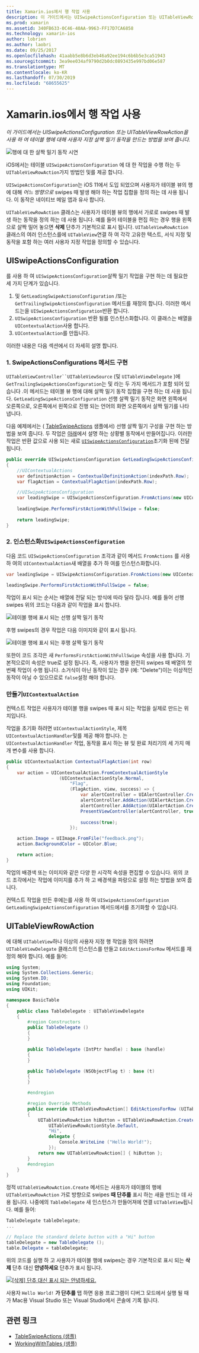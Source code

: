 ```yaml
---
title: Xamarin.ios에서 행 작업 사용
description: 이 가이드에서는 UISwipeActionsConfiguration 또는 UITableViewRowAction을 사용 하 여 테이블 행에 대해 사용자 지정 살짝 밀기 동작을 만드는 방법을 보여 줍니다.
ms.prod: xamarin
ms.assetid: 340FB633-0C46-40AA-9963-FF17D7CA6858
ms.technology: xamarin-ios
author: lobrien
ms.author: laobri
ms.date: 09/25/2017
ms.openlocfilehash: 41aabb5e8b6d3eb46a92ee194c6b6b5e3ca51943
ms.sourcegitcommit: 3ea9ee034af9790d2b0dc0893435e997bd06e587
ms.translationtype: MT
ms.contentlocale: ko-KR
ms.lasthandoff: 07/30/2019
ms.locfileid: "68655625"
---
```

# <a name="working-with-row-actions-in-xamarinios"></a>Xamarin.ios에서 행 작업 사용

_이 가이드에서는 UISwipeActionsConfiguration 또는 UITableViewRowAction을 사용 하 여 테이블 행에 대해 사용자 지정 살짝 밀기 동작을 만드는 방법을 보여 줍니다._

![행에 대 한 살짝 밀기 동작 시연](row-action-images/action02.png)

iOS에서는 테이블 `UISwipeActionsConfiguration` 에 대 한 작업을 수행 하는 두 `UITableViewRowAction`가지 방법인 및를 제공 합니다.

`UISwipeActionsConfiguration`는 iOS 11에서 도입 되었으며 사용자가 테이블 뷰의 행에 대해 _어느 방향으로_ swipes 때 발생 해야 하는 작업 집합을 정의 하는 데 사용 됩니다. 이 동작은 네이티브 메일 앱과 유사 합니다. 

`UITableViewRowAction` 클래스는 사용자가 테이블 뷰의 행에서 가로로 swipes 때 발생 하는 동작을 정의 하는 데 사용 됩니다.
예를 들어 테이블을 편집 하는 경우 행을 왼쪽으로 살짝 밀어 놓으면 **삭제** 단추가 기본적으로 표시 됩니다. `UITableViewRowAction` 클래스의 여러 인스턴스를에 `UITableView`연결 하 여 각각 고유한 텍스트, 서식 지정 및 동작을 포함 하는 여러 사용자 지정 작업을 정의할 수 있습니다.


## <a name="uiswipeactionsconfiguration"></a>UISwipeActionsConfiguration

를 사용 하 여 `UISwipeActionsConfiguration`살짝 밀기 작업을 구현 하는 데 필요한 세 가지 단계가 있습니다.

1. 및 `GetLeadingSwipeActionsConfiguration` /또는 `GetTrailingSwipeActionsConfiguration` 메서드를 재정의 합니다. 이러한 메서드는을 `UISwipeActionsConfiguration`반환 합니다. 
2. `UISwipeActionsConfiguration` 반환 될를 인스턴스화합니다. 이 클래스는 배열을 `UIContextualAction`사용 합니다.
3. `UIContextualAction`를 만듭니다.

이러한 내용은 다음 섹션에서 더 자세히 설명 합니다.

### <a name="1-implementing-the-swipeactionsconfigurations-methods"></a>1. SwipeActionsConfigurations 메서드 구현

`UITableViewController``UITableViewSource` (및 `UITableViewDelegate` )에`GetTrailingSwipeActionsConfiguration`는 및 라는 두 가지 메서드가 포함 되어 있습니다 .이 메서드는 테이블 뷰 행에 대해 살짝 밀기 동작 집합을 구현 하는 데 사용 됩니다. `GetLeadingSwipeActionsConfiguration` 선행 살짝 밀기 동작은 화면 왼쪽에서 오른쪽으로, 오른쪽에서 왼쪽으로 진행 되는 언어의 화면 오른쪽에서 살짝 밀기를 나타냅니다. 

다음 예제에서는 ( [TableSwipeActions](https://docs.microsoft.com/samples/xamarin/ios-samples/tableswipeactions) 샘플에서) 선행 살짝 밀기 구성을 구현 하는 방법을 보여 줍니다. 두 작업은 [아래](#create-uicontextualaction)에서 설명 하는 상황별 동작에서 만들어집니다. 이러한 작업은 반환 값으로 사용 되는 새로 [`UISwipeActionsConfiguration`](#create-uiswipeactionsconfigurations)초기화 된에 전달 됩니다.


```csharp
public override UISwipeActionsConfiguration GetLeadingSwipeActionsConfiguration(UITableView tableView, NSIndexPath indexPath)
{
    //UIContextualActions
    var definitionAction = ContextualDefinitionAction(indexPath.Row);
    var flagAction = ContextualFlagAction(indexPath.Row);

    //UISwipeActionsConfiguration
    var leadingSwipe = UISwipeActionsConfiguration.FromActions(new UIContextualAction[] { flagAction, definitionAction });
    
    leadingSwipe.PerformsFirstActionWithFullSwipe = false;
    
    return leadingSwipe;
}  
```

<a name="create-uiswipeactionsconfigurations" />

### <a name="2-instantiate-a-uiswipeactionsconfiguration"></a>2. 인스턴스화`UISwipeActionsConfiguration`

다음 코드 `UISwipeActionsConfiguration` 조각과 같이 메서드 `FromActions` 를 사용 하 여의 `UIContextualAction`새 배열을 추가 하 여를 인스턴스화합니다.

```csharp
var leadingSwipe = UISwipeActionsConfiguration.FromActions(new UIContextualAction[] { flagAction, definitionAction })

leadingSwipe.PerformsFirstActionWithFullSwipe = false;
```

작업이 표시 되는 순서는 배열에 전달 되는 방식에 따라 달라 집니다. 예를 들어 선행 swipes 위의 코드는 다음과 같이 작업을 표시 합니다.

![테이블 행에 표시 되는 선행 살짝 밀기 동작](row-action-images/action03.png)

후행 swipes의 경우 작업은 다음 이미지와 같이 표시 됩니다.

![테이블 행에 표시 되는 후행 살짝 밀기 동작](row-action-images/action04.png)

또한이 코드 조각은 새 `PerformsFirstActionWithFullSwipe` 속성을 사용 합니다. 기본적으로이 속성은 true로 설정 됩니다. 즉, 사용자가 행을 완전히 swipes 때 배열의 첫 번째 작업이 수행 됩니다. 소거식이 아닌 동작이 있는 경우 (예: "Delete")이는 이상적인 동작이 아닐 수 있으므로로 `false`설정 해야 합니다.

<a name="create-uicontextualaction" />

### <a name="create-a-uicontextualaction"></a>만들기`UIContextualAction`

컨텍스트 작업은 사용자가 테이블 행을 swipes 때 표시 되는 작업을 실제로 만드는 위치입니다.

작업을 초기화 하려면 `UIContextualActionStyle`, 제목 `UIContextualActionHandler`및를 제공 해야 합니다. 는 `UIContextualActionHandler` 작업, 동작을 표시 하는 뷰 및 완료 처리기의 세 가지 매개 변수를 사용 합니다.

```csharp
public UIContextualAction ContextualFlagAction(int row)
{
    var action = UIContextualAction.FromContextualActionStyle
                    (UIContextualActionStyle.Normal,
                        "Flag",
                        (FlagAction, view, success) => {
                            var alertController = UIAlertController.Create($"Report {words[row]}?", "", UIAlertControllerStyle.Alert);
                            alertController.AddAction(UIAlertAction.Create("Cancel", UIAlertActionStyle.Cancel, null)); 
                            alertController.AddAction(UIAlertAction.Create("Yes", UIAlertActionStyle.Destructive, null));
                            PresentViewController(alertController, true, null);
                            
                            success(true);
                        });

    action.Image = UIImage.FromFile("feedback.png");
    action.BackgroundColor = UIColor.Blue;

    return action;
}
```

작업의 배경색 또는 이미지와 같은 다양 한 시각적 속성을 편집할 수 있습니다. 위의 코드 조각에서는 작업에 이미지를 추가 하 고 배경색을 파랑으로 설정 하는 방법을 보여 줍니다.

컨텍스트 작업을 만든 후에는를 사용 하 여 `UISwipeActionsConfiguration` `GetLeadingSwipeActionsConfiguration` 메서드에서를 초기화할 수 있습니다.

## <a name="uitableviewrowaction"></a>UITableViewRowAction

에 대해 `UITableView`하나 이상의 사용자 지정 행 작업을 정의 하려면 `UITableViewDelegate` 클래스의 인스턴스를 만들고 `EditActionsForRow` 메서드를 재정의 해야 합니다. 예를 들어:

```csharp
using System;
using System.Collections.Generic;
using System.IO;
using Foundation;
using UIKit;

namespace BasicTable
{
    public class TableDelegate : UITableViewDelegate
    {
        #region Constructors
        public TableDelegate ()
        {
        }

        public TableDelegate (IntPtr handle) : base (handle)
        {
        }

        public TableDelegate (NSObjectFlag t) : base (t)
        {
        }

        #endregion

        #region Override Methods
        public override UITableViewRowAction[] EditActionsForRow (UITableView tableView, NSIndexPath indexPath)
        {
            UITableViewRowAction hiButton = UITableViewRowAction.Create (
                UITableViewRowActionStyle.Default,
                "Hi",
                delegate {
                    Console.WriteLine ("Hello World!");
                });
            return new UITableViewRowAction[] { hiButton };
        }
        #endregion
    }
}
```

정적 `UITableViewRowAction.Create` 메서드는 사용자가 테이블의 행에 `UITableViewRowAction` 가로 방향으로 swipes **때 단추를** 표시 하는 새을 만드는 데 사용 됩니다. 나중에의 `TableDelegate` 새 인스턴스가 만들어져에 연결 `UITableView`됩니다. 예를 들어:

```csharp
TableDelegate tableDelegate;
...

// Replace the standard delete button with a "Hi" button
tableDelegate = new TableDelegate ();
table.Delegate = tableDelegate;

```

위의 코드를 실행 하 고 사용자가 테이블 행에 swipes는 경우 기본적으로 표시 되는 **삭제** 단추 대신 **안녕하세요** 단추가 표시 됩니다.

[![](row-action-images/action01.png "[삭제] 단추 대신 표시 되는 안녕하세요.")](row-action-images/action01.png#lightbox)

사용자 `Hello World!` **가 단추를** 탭 하면 응용 프로그램이 디버그 모드에서 실행 될 때가 Mac용 Visual Studio 또는 Visual Studio에서 콘솔에 기록 됩니다.



## <a name="related-links"></a>관련 링크

- [TableSwipeActions (샘플)](https://docs.microsoft.com/samples/xamarin/ios-samples/tableswipeactions)
- [WorkingWithTables (샘플)](https://docs.microsoft.com/samples/xamarin/ios-samples/workingwithtables)
